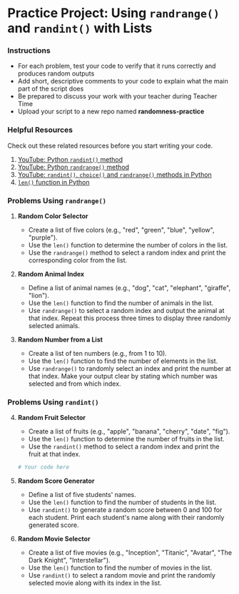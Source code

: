 # Practice Project: Using `randrange()` and `randint()` with Lists

### Instructions 
- For each problem, test your code to verify that it runs correctly and produces random outputs
- Add short, descriptive comments to your code to explain what the main part of the script does
- Be prepared to discuss your work with your teacher during Teacher Time
- Upload your script to a new repo named **randomness-practice**

### Helpful Resources

Check out these related resources before you start writing your code.

1. [YouTube: Python `randint()` method](https://youtu.be/8oDESprnkXk?feature=shared)
2. [YouTube: Python `randrange()` method](https://youtu.be/ep1NVT-2lbo?feature=shared)
3. [YouTube: `randint()`, `choice()` and `randrange()` methods in Python](https://youtu.be/J_U87KDrd3Y?feature=shared)
4. [`len()` function in Python](https://www.w3schools.com/python/trypython.asp?filename=demo_ref_len)

### Problems Using `randrange()`

1. **Random Color Selector**
   - Create a list of five colors (e.g., "red", "green", "blue", "yellow", "purple").
   - Use the `len()` function to determine the number of colors in the list.
   - Use the `randrange()` method to select a random index and print the corresponding color from the list.



2. **Random Animal Index**
   - Define a list of animal names (e.g., "dog", "cat", "elephant", "giraffe", "lion").
   - Use the `len()` function to find the number of animals in the list.
   - Use `randrange()` to select a random index and output the animal at that index. Repeat this process three times to display three randomly selected animals.



3. **Random Number from a List**
   - Create a list of ten numbers (e.g., from 1 to 10).
   - Use the `len()` function to find the number of elements in the list.
   - Use `randrange()` to randomly select an index and print the number at that index. Make your output clear by stating which number was selected and from which index.

 

### Problems Using `randint()`

4. **Random Fruit Selector**
   - Create a list of fruits (e.g., "apple", "banana", "cherry", "date", "fig").
   - Use the `len()` function to determine the number of fruits in the list.
   - Use the `randint()` method to select a random index and print the fruit at that index.

   ```python
   # Your code here
   ```

5. **Random Score Generator**
   - Define a list of five students' names.
   - Use the `len()` function to find the number of students in the list.
   - Use `randint()` to generate a random score between 0 and 100 for each student. Print each student's name along with their randomly generated score.


6. **Random Movie Selector**
   - Create a list of five movies (e.g., "Inception", "Titanic", "Avatar", "The Dark Knight", "Interstellar").
   - Use the `len()` function to find the number of movies in the list.
   - Use `randint()` to select a random movie and print the randomly selected movie along with its index in the list.



